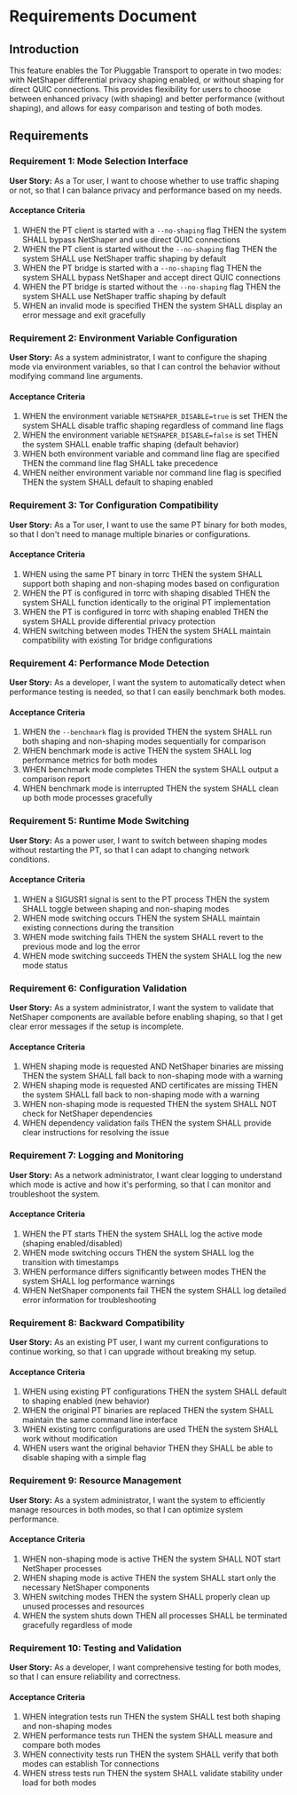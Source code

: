 # Requirements Document

## Introduction

This feature enables the Tor Pluggable Transport to operate in two modes: with NetShaper differential privacy shaping enabled, or without shaping for direct QUIC connections. This provides flexibility for users to choose between enhanced privacy (with shaping) and better performance (without shaping), and allows for easy comparison and testing of both modes.

## Requirements

### Requirement 1: Mode Selection Interface

**User Story:** As a Tor user, I want to choose whether to use traffic shaping or not, so that I can balance privacy and performance based on my needs.

#### Acceptance Criteria

1. WHEN the PT client is started with a `--no-shaping` flag THEN the system SHALL bypass NetShaper and use direct QUIC connections
2. WHEN the PT client is started without the `--no-shaping` flag THEN the system SHALL use NetShaper traffic shaping by default
3. WHEN the PT bridge is started with a `--no-shaping` flag THEN the system SHALL bypass NetShaper and accept direct QUIC connections
4. WHEN the PT bridge is started without the `--no-shaping` flag THEN the system SHALL use NetShaper traffic shaping by default
5. WHEN an invalid mode is specified THEN the system SHALL display an error message and exit gracefully

### Requirement 2: Environment Variable Configuration

**User Story:** As a system administrator, I want to configure the shaping mode via environment variables, so that I can control the behavior without modifying command line arguments.

#### Acceptance Criteria

1. WHEN the environment variable `NETSHAPER_DISABLE=true` is set THEN the system SHALL disable traffic shaping regardless of command line flags
2. WHEN the environment variable `NETSHAPER_DISABLE=false` is set THEN the system SHALL enable traffic shaping (default behavior)
3. WHEN both environment variable and command line flag are specified THEN the command line flag SHALL take precedence
4. WHEN neither environment variable nor command line flag is specified THEN the system SHALL default to shaping enabled

### Requirement 3: Tor Configuration Compatibility

**User Story:** As a Tor user, I want to use the same PT binary for both modes, so that I don't need to manage multiple binaries or configurations.

#### Acceptance Criteria

1. WHEN using the same PT binary in torrc THEN the system SHALL support both shaping and non-shaping modes based on configuration
2. WHEN the PT is configured in torrc with shaping disabled THEN the system SHALL function identically to the original PT implementation
3. WHEN the PT is configured in torrc with shaping enabled THEN the system SHALL provide differential privacy protection
4. WHEN switching between modes THEN the system SHALL maintain compatibility with existing Tor bridge configurations

### Requirement 4: Performance Mode Detection

**User Story:** As a developer, I want the system to automatically detect when performance testing is needed, so that I can easily benchmark both modes.

#### Acceptance Criteria

1. WHEN the `--benchmark` flag is provided THEN the system SHALL run both shaping and non-shaping modes sequentially for comparison
2. WHEN benchmark mode is active THEN the system SHALL log performance metrics for both modes
3. WHEN benchmark mode completes THEN the system SHALL output a comparison report
4. WHEN benchmark mode is interrupted THEN the system SHALL clean up both mode processes gracefully

### Requirement 5: Runtime Mode Switching

**User Story:** As a power user, I want to switch between shaping modes without restarting the PT, so that I can adapt to changing network conditions.

#### Acceptance Criteria

1. WHEN a SIGUSR1 signal is sent to the PT process THEN the system SHALL toggle between shaping and non-shaping modes
2. WHEN mode switching occurs THEN the system SHALL maintain existing connections during the transition
3. WHEN mode switching fails THEN the system SHALL revert to the previous mode and log the error
4. WHEN mode switching succeeds THEN the system SHALL log the new mode status

### Requirement 6: Configuration Validation

**User Story:** As a system administrator, I want the system to validate that NetShaper components are available before enabling shaping, so that I get clear error messages if the setup is incomplete.

#### Acceptance Criteria

1. WHEN shaping mode is requested AND NetShaper binaries are missing THEN the system SHALL fall back to non-shaping mode with a warning
2. WHEN shaping mode is requested AND certificates are missing THEN the system SHALL fall back to non-shaping mode with a warning
3. WHEN non-shaping mode is requested THEN the system SHALL NOT check for NetShaper dependencies
4. WHEN dependency validation fails THEN the system SHALL provide clear instructions for resolving the issue

### Requirement 7: Logging and Monitoring

**User Story:** As a network administrator, I want clear logging to understand which mode is active and how it's performing, so that I can monitor and troubleshoot the system.

#### Acceptance Criteria

1. WHEN the PT starts THEN the system SHALL log the active mode (shaping enabled/disabled)
2. WHEN mode switching occurs THEN the system SHALL log the transition with timestamps
3. WHEN performance differs significantly between modes THEN the system SHALL log performance warnings
4. WHEN NetShaper components fail THEN the system SHALL log detailed error information for troubleshooting

### Requirement 8: Backward Compatibility

**User Story:** As an existing PT user, I want my current configurations to continue working, so that I can upgrade without breaking my setup.

#### Acceptance Criteria

1. WHEN using existing PT configurations THEN the system SHALL default to shaping enabled (new behavior)
2. WHEN the original PT binaries are replaced THEN the system SHALL maintain the same command line interface
3. WHEN existing torrc configurations are used THEN the system SHALL work without modification
4. WHEN users want the original behavior THEN they SHALL be able to disable shaping with a simple flag

### Requirement 9: Resource Management

**User Story:** As a system administrator, I want the system to efficiently manage resources in both modes, so that I can optimize system performance.

#### Acceptance Criteria

1. WHEN non-shaping mode is active THEN the system SHALL NOT start NetShaper processes
2. WHEN shaping mode is active THEN the system SHALL start only the necessary NetShaper components
3. WHEN switching modes THEN the system SHALL properly clean up unused processes and resources
4. WHEN the system shuts down THEN all processes SHALL be terminated gracefully regardless of mode

### Requirement 10: Testing and Validation

**User Story:** As a developer, I want comprehensive testing for both modes, so that I can ensure reliability and correctness.

#### Acceptance Criteria

1. WHEN integration tests run THEN the system SHALL test both shaping and non-shaping modes
2. WHEN performance tests run THEN the system SHALL measure and compare both modes
3. WHEN connectivity tests run THEN the system SHALL verify that both modes can establish Tor connections
4. WHEN stress tests run THEN the system SHALL validate stability under load for both modes